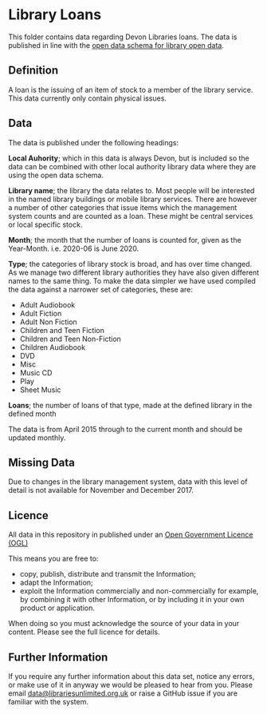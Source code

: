 # Library Loans
This folder contains data regarding Devon Libraries loans. The data is published in line with the [open data schema for library open data](https://schema.librarydata.uk/loans).

## Definition
A loan is the issuing of an item of stock to a member of the library service. This data currently only contain physical issues.

## Data
The data is published under the following headings:

**Local Auhority**; which in this data is always Devon, but is included so the data can be combined with other local authority library data where they are using the open data schema.

**Library name**; the library the data relates to. Most people will be interested in the named library buildings or mobile library services. There are however a number of other categories that issue items which the management system counts and are counted as a loan. These might be central services or local specific stock.

**Month**; the month that the number of loans is counted for, given as the Year-Month. i.e. 2020-06 is June 2020.

**Type**; the categories of library stock is broad, and has over time changed. As we manage two different library authorities they have also given different names to the same thing. To make the data simpler we have used compiled the data against a narrower set of categories, these are:

- Adult Audiobook
- Adult Fiction
- Adult Non Fiction
- Children and Teen Fiction
- Children and Teen Non-Fiction
- Children Audiobook
- DVD
- Misc
- Music CD
- Play
- Sheet Music

**Loans**; the number of loans of that type, made at the defined library in the defined month

The data is from April 2015 through to the current month and should be updated monthly.

## Missing Data
Due to changes in the library management system, data with this level of detail is not available for November and December 2017.

## Licence
All data in this repository in published under an [Open Government Licence (OGL)](http://www.nationalarchives.gov.uk/doc/open-government-licence/version/3/)

This means you are free to:

- copy, publish, distribute and transmit the Information;
- adapt the Information;
- exploit the Information commercially and non-commercially for example, by combining it with other Information, or by including it in your own product or application.

When doing so you must acknowledge the source of your data in your content. Please see the full licence for details.

## Further Information
If you require any further information about this data set, notice any errors, or make use of it in anyway we would be pleased to hear from you. Please email data@librariesunlimited.org.uk or raise a GitHub issue if you are familiar with the system.
